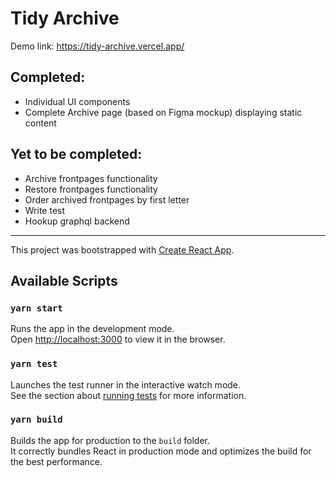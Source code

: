 # Tidy Archive 
Demo link: https://tidy-archive.vercel.app/

## Completed: 
- Individual UI components
- Complete Archive page (based on Figma mockup) displaying static content

## Yet to be completed:
- Archive frontpages functionality
- Restore frontpages functionality
- Order archived frontpages by first letter
- Write test
- Hookup graphql backend


_________________________________________________________

This project was bootstrapped with [Create React App](https://github.com/facebook/create-react-app).

## Available Scripts

### `yarn start`

Runs the app in the development mode.\
Open [http://localhost:3000](http://localhost:3000) to view it in the browser.

### `yarn test`

Launches the test runner in the interactive watch mode.\
See the section about [running tests](https://facebook.github.io/create-react-app/docs/running-tests) for more information.

### `yarn build`

Builds the app for production to the `build` folder.\
It correctly bundles React in production mode and optimizes the build for the best performance.

